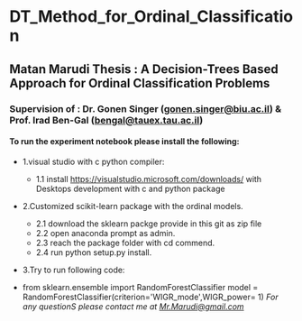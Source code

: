 # DT_Method_for_Ordinal_Classification

## Matan Marudi Thesis : A Decision-Trees Based Approach for Ordinal Classification Problems
### Supervision of : Dr. Gonen Singer (gonen.singer@biu.ac.il) & Prof. Irad Ben-Gal (bengal@tauex.tau.ac.il)

#### To run the experiment notebook please install the following: 
- 1.visual studio with c python compiler:
  - 1.1 install https://visualstudio.microsoft.com/downloads/ with Desktops development with c and python package 
  

- 2.Customized scikit-learn package with the ordinal models.  
  - 2.1 download the sklearn packge provide in this git as zip file
  - 2.2 open anaconda prompt as admin.  
  - 2.3 reach the package folder with cd commend.  
  - 2.4 run python setup.py install. 
  
- 3.Try to run following code:
-   from sklearn.ensemble import RandomForestClassifier
    model = RandomForestClassifier(criterion='WIGR_mode',WIGR_power= 1)
*For any questionS please contact me at Mr.Marudi@gmail.com*
